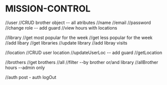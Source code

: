 # MISSION-CONTROL

//user 
	//CRUD brother object -- all atributes
	//name
	//email
	//password
	//change role -- add guard
	//view hours with locations

//library
	//get most popular for the week
	//get less popular for the week
	//add libary
	//get libraries
	//update library
	//add libray visits

//location
	//CRUD user location
	//updateUserLoc -- add guard
	//getLocation

//brothers
	//get brothers
		//all
		//filter --by brother or/and library
		//allBrother hours --admin only

//auth
post - auth
logOut